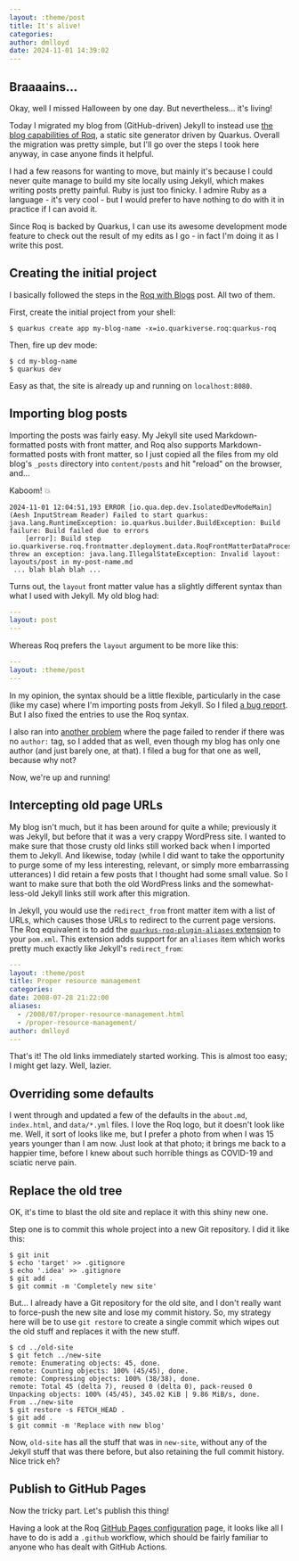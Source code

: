 ```yaml
---
layout: :theme/post
title: It's alive!
categories: 
author: dmlloyd
date: 2024-11-01 14:39:02
---
```


## Braaaains...

Okay, well I missed Halloween by one day. But nevertheless... it's living!

Today I migrated my blog from (GitHub-driven) Jekyll to instead use [the blog capabilities of Roq](https://pages.quarkiverse.io/quarkus-roq/posts/roq-with-blogs/), a static site generator driven by Quarkus.
Overall the migration was pretty simple, but I'll go over the steps I took here anyway, in case anyone finds it helpful.

I had a few reasons for wanting to move, but mainly it's because I could never quite manage to build my site locally using Jekyll, which makes writing posts pretty painful. Ruby is just too finicky. I admire Ruby as a language - it's very cool - but I would prefer to have nothing to do with it in practice if I can avoid it.

Since Roq is backed by Quarkus, I can use its awesome development mode feature to check out the result of my edits as I go - in fact I'm doing it as I write this post.


## Creating the initial project

I basically followed the steps in the [Roq with Blogs](https://pages.quarkiverse.io/quarkus-roq/posts/roq-with-blogs/) post. All two of them.

First, create the initial project from your shell:

```
$ quarkus create app my-blog-name -x=io.quarkiverse.roq:quarkus-roq
```

Then, fire up dev mode: 

```
$ cd my-blog-name
$ quarkus dev
```

Easy as that, the site is already up and running on `localhost:8080`.


## Importing blog posts

Importing the posts was fairly easy. My Jekyll site used Markdown-formatted posts with front matter, and Roq also supports Markdown-formatted posts with front matter, so I just copied all the files from my old blog's `_posts` directory into `content/posts` and hit "reload" on the browser, and...

Kaboom! 💥

```
2024-11-01 12:04:51,193 ERROR [io.qua.dep.dev.IsolatedDevModeMain] (Aesh InputStream Reader) Failed to start quarkus: java.lang.RuntimeException: io.quarkus.builder.BuildException: Build failure: Build failed due to errors
	[error]: Build step io.quarkiverse.roq.frontmatter.deployment.data.RoqFrontMatterDataProcessor#prepareData threw an exception: java.lang.IllegalStateException: Invalid layout: layouts/post in my-post-name.md
 ... blah blah blah ...
```

Turns out, the `layout` front matter value has a slightly different syntax than what I used with Jekyll. My old blog had:

```yaml
---
layout: post
---
```

Whereas Roq prefers the `layout` argument to be more like this:

```yaml
---
layout: :theme/post
---
```

In my opinion, the syntax should be a little flexible, particularly in the case (like my case) where I'm importing posts from Jekyll. So I filed [a bug report](https://github.com/quarkiverse/quarkus-roq/issues/243). But I also fixed the entries to use the Roq syntax.

I also ran into [another problem](https://github.com/quarkiverse/quarkus-roq/issues/244) where the page failed to render if there was no `author:` tag, so I added that as well, even though my blog has only one author (and just barely one, at that). I filed a bug for that one as well, because why not?

Now, we're up and running!

## Intercepting old page URLs

My blog isn't much, but it has been around for quite a while; previously it was Jekyll, but before that it was a very crappy WordPress site. I wanted to make sure that those crusty old links still worked back when I imported them to Jekyll. And likewise, today (while I did want to take the opportunity to purge some of my less interesting, relevant, or simply more embarrassing utterances) I did retain a few posts that I thought had some small value. So I want to make sure that both the old WordPress links and the somewhat-less-old Jekyll links still work after this migration.

In Jekyll, you would use the `redirect_from` front matter item with a list of URLs, which causes those URLs to redirect to the current page versions. The Roq equivalent is to add the [`quarkus-roq-plugin-aliases` extension](https://docs.quarkiverse.io/quarkus-roq/dev/quarkus-roq-plugins.html#plugin-aliases) to your `pom.xml`. This extension adds support for an `aliases` item which works pretty much exactly like Jekyll's `redirect_from`:

```yaml
---
layout: :theme/post
title: Proper resource management
categories: 
date: 2008-07-28 21:22:00
aliases:
  - /2008/07/proper-resource-management.html
  - /proper-resource-management/
author: dmlloyd
---
```
That's it! The old links immediately started working. This is almost too easy; I might get lazy. Well, lazier.

## Overriding some defaults

I went through and updated a few of the defaults in the `about.md`, `index.html`, and `data/*.yml` files. I love the Roq logo, but it doesn't look like me. Well, it sort of looks like me, but I prefer a photo from when I was 15 years younger than I am now. Just look at that photo; it brings me back to a happier time, before I knew about such horrible things as COVID-19 and sciatic nerve pain.

## Replace the old tree

OK, it's time to blast the old site and replace it with this shiny new one.

Step one is to commit this whole project into a new Git repository. I did it like this:

```
$ git init
$ echo 'target' >> .gitignore
$ echo '.idea' >> .gitignore
$ git add .
$ git commit -m 'Completely new site'
```

But... I already have a Git repository for the old site, and I don't really want to force-push the new site and lose my commit history. So, my strategy here will be to use `git restore` to create a single commit which wipes out the old stuff and replaces it with the new stuff.

```
$ cd ../old-site
$ git fetch ../new-site
remote: Enumerating objects: 45, done.
remote: Counting objects: 100% (45/45), done.
remote: Compressing objects: 100% (38/38), done.
remote: Total 45 (delta 7), reused 0 (delta 0), pack-reused 0
Unpacking objects: 100% (45/45), 345.02 KiB | 9.86 MiB/s, done.
From ../new-site
$ git restore -s FETCH_HEAD .
$ git add .
$ git commit -m 'Replace with new blog'
```

Now, `old-site` has all the stuff that was in `new-site`, without any of the Jekyll stuff that was there before, but also retaining the full commit history. Nice trick eh?

## Publish to GitHub Pages

Now the tricky part. Let's publish this thing!

Having a look at the Roq [GitHub Pages configuration](https://docs.quarkiverse.io/quarkus-roq/dev/quarkus-roq-generator.html#_github_pages_configuration) page, it looks like all I have to do is add a `.github` workflow, which should be fairly familiar to anyone who has dealt with GitHub Actions.

